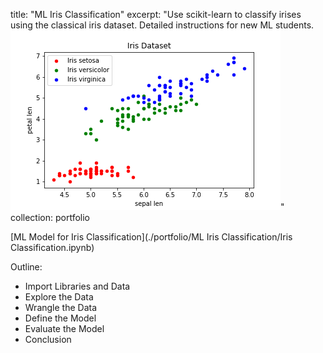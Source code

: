 title: "ML Iris Classification"
excerpt: "Use scikit-learn to classify irises using the classical iris dataset.  Detailed instructions for new ML students. <br/><img src='/images/iris_data_scatterplot.png'>"
collection: portfolio

[ML Model for Iris Classification](./portfolio/ML Iris Classification/Iris Classification.ipynb)

Outline:

* Import Libraries and Data
* Explore the Data
* Wrangle the Data
* Define the Model
* Evaluate the Model
* Conclusion